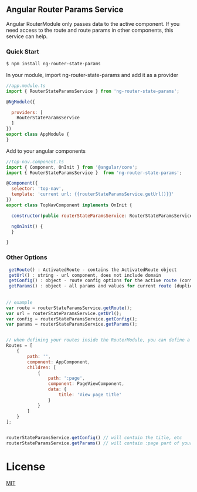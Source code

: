 ## Angular Router Params Service
Angular RouterModule only passes data to the active component. If you need access to the route and route params in
other components, this service can help.

### Quick Start

```bash
$ npm install ng-router-state-params
```


In your module, import ng-router-state-params and add it as a provider
````javascript
//app.module.ts
import { RouterStateParamsService } from 'ng-router-state-params';

@NgModule({

  providers: [
    RouterStateParamsService
  ]
})
export class AppModule {
}
````


Add to your angular components
````javascript
//top-nav.component.ts
import { Component, OnInit } from '@angular/core';
import { RouterStateParamsService }  from 'ng-router-state-params';  

@Component({
  selector: 'top-nav',
  template: 'current url: {{routerStateParamsService.getUrl()}}'
})
export class TopNavComponent implements OnInit {  

  constructor(public routerStateParamsService: RouterStateParamsService) { }  

  ngOnInit() {
  }  

}
````





### Other Options
````javascript
 getRoute() : ActivatedRoute - contains the ActivatedRoute object
 getUrl() : string - url component, does not include domain
 getConfig() : object - route config options for the active route (contains title if provided)
 getParams() : object - all params and values for current route (duplicate names overwritten)  
 
 
// example
var route = routerStateParamsService.getRoute();
var url = routerStateParamsService.getUrl();
var config = routerStateParamsService.getConfig();
var params = routerStateParamsService.getParams();  


// when defining your routes inside the RouterModule, you can define a page title inside data
Routes = [
    {
        path: '',
        component: AppComponent,
        children: [
            {
                path: ':page',
                component: PageViewComponent,
                data: {
                    title: 'View page title'
                }
            }
        ]
    }
];


routerStateParamsService.getConfig() // will contain the title, etc
routerStateParamsService.getParams() // will contain :page part of your url {page: "1"}

````


# License

[MIT](/LICENSE)
